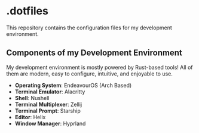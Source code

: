 # .dotfiles

This repository contains the configuration files for my development environment.

## Components of my Development Environment

My development environment is mostly powered by Rust-based tools! All of them are modern, easy to configure, intuitive, and enjoyable to use.

- **Operating System**: EndeavourOS (Arch Based)
- **Terminal Emulator**: Alacritty
- **Shell**: Nushell
- **Terminal Multiplexer**: Zellij
- **Terminal Prompt**: Starship
- **Editor**: Helix
- **Window Manager**: Hyprland
